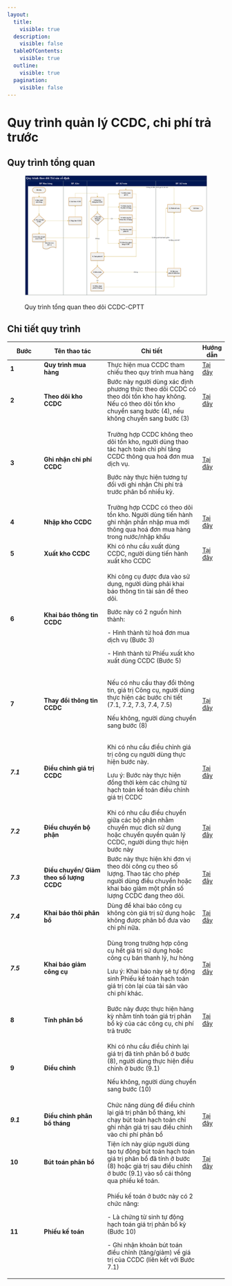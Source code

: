 ```yaml
---
layout:
  title:
    visible: true
  description:
    visible: false
  tableOfContents:
    visible: true
  outline:
    visible: true
  pagination:
    visible: false
---
```


# Quy trình quản lý CCDC, chi phí trả trước

## Quy trình tổng quan

<figure><img src="../.gitbook/assets/image (180).png" alt=""><figcaption><p>Quy trình tổng quan theo dõi CCDC-CPTT</p></figcaption></figure>

## Chi tiết quy trình

<table data-header-hidden><thead><tr><th width="93">Bước</th><th width="207">Tên thao tác</th><th width="332">Chi tiết</th><th>Hướng dẫn</th></tr></thead><tbody><tr><td><strong>1</strong></td><td><strong>Quy trình mua hàng</strong></td><td>Thực hiện mua CCDC tham chiếu theo quy trình mua hàng</td><td><a href="khai-bao-thong-tin-cong-cu-dung-cu/mua-ccdc-ve-dua-vao-su-dung-ngay.md">Tại đây</a></td></tr><tr><td><strong>2</strong></td><td><strong>Theo dõi kho CCDC</strong></td><td>Bước này người dùng xác định phương thức theo dõi CCDC có theo dõi tồn kho hay không. Nếu có theo dõi tồn kho chuyển sang bước (4), nếu không chuyển sang bước (3)</td><td> <a href="khai-bao-thong-tin-cong-cu-dung-cu/quy-trinh-mua-ccdc.md">Tại đây</a></td></tr><tr><td><strong>3</strong></td><td><strong>Ghi nhận chi phí CCDC</strong></td><td><p>Trường hợp CCDC không theo dõi tồn kho, người dùng thao tác hạch toán chi phí tăng CCDC thông qua hoá đơn mua dịch vụ.</p><p>Bước này thực hiện tương tự đối với ghi nhận Chi phí trả trước phân bổ nhiều kỳ.</p></td><td><a href="khai-bao-thong-tin-cong-cu-dung-cu/mua-ccdc-ve-dua-vao-su-dung-ngay.md"> Tại đây</a></td></tr><tr><td><strong>4</strong></td><td><strong>Nhập kho CCDC</strong></td><td>Trường hợp CCDC có theo dõi tồn kho. Người dùng tiến hành ghi nhận phần nhập mua mới thông qua hoá đơn mua hàng trong nước/nhập khẩu</td><td> <a href="khai-bao-thong-tin-cong-cu-dung-cu/quy-trinh-mua-ccdc.md">Tại đây</a></td></tr><tr><td><strong>5</strong></td><td><strong>Xuất kho CCDC</strong></td><td>Khi có nhu cầu xuất dùng CCDC, người dùng tiến hành xuất kho CCDC</td><td> <a href="khai-bao-thong-tin-cong-cu-dung-cu/quy-trinh-mua-ccdc.md">Tại đây</a></td></tr><tr><td><strong>6</strong></td><td><strong>Khai báo thông tin CCDC</strong></td><td><p>Khi công cụ được đưa vào sử dụng, người dùng phải khai báo thông tin tài sản để theo dõi.</p><p>Bước này có 2 nguồn hình thành:</p><p>-        Hình thành từ hoá đơn mua dịch vụ (Bước 3)</p><p>-        Hình thành từ Phiếu xuất kho xuất dùng CCDC (Bước 5)</p></td><td></td></tr><tr><td><strong>7</strong></td><td><strong>Thay đổi thông tin CCDC</strong></td><td><p>Nếu có nhu cầu thay đổi thông tin, giá trị Công cụ, người dùng thực hiện các bước chi tiết (7.1, 7.2, 7.3, 7.4, 7.5)</p><p>Nếu không, người dùng chuyển sang bước (8)</p></td><td><a href="dieu-chinh-dieu-chuyen-ccdc/dieu-chinh-thong-tin-cong-cu-dung-cu-khi-chua-co-phan-bo.md">Tại đây</a></td></tr><tr><td><em><strong>7.1</strong></em></td><td><strong>Điều chỉnh giá trị CCDC</strong></td><td><p>Khi có nhu cầu điều chỉnh giá trị công cụ người dùng thực hiện bước này.</p><p>Lưu ý: Bước này thực hiện đồng thời kèm các chứng từ hạch toán kế toán điều chỉnh giá trị CCDC</p></td><td><a href="dieu-chinh-dieu-chuyen-ccdc/dieu-chinh-gia-tri-cong-cu-dung-cu.md">Tại đây</a></td></tr><tr><td><em><strong>7.2</strong></em></td><td><strong>Điều chuyển bộ phận</strong></td><td>Khi có nhu cầu điều chuyển giữa các bộ phận nhằm chuyển mục đích sử dụng hoặc chuyển quyền quản lý CCDC, người dùng thực hiện bước này</td><td><a href="dieu-chinh-dieu-chuyen-ccdc/dieu-chuyen-bo-phan-su-dung-ccdc.md">Tại đây</a></td></tr><tr><td><em><strong>7.3</strong></em></td><td><strong>Điều chuyển/ Giảm theo số lượng CCDC</strong></td><td>Bước này thực hiện khi đơn vị theo dõi công cụ theo số lượng. Thao tác cho phép người dùng điều chuyển hoặc khai báo giảm một phần số lượng CCDC đang theo dõi.</td><td><a href="dieu-chinh-dieu-chuyen-ccdc/dieu-chuyen-chi-tiet-ccdc-theo-so-luong.md">Tại đây</a></td></tr><tr><td><em><strong>7.4</strong></em></td><td><strong>Khai báo thôi phân bổ</strong></td><td>Dùng để khai báo công cụ không còn giá trị sử dụng hoặc không được phân bổ đưa vào chi phí nữa.</td><td><a href="dieu-chinh-dieu-chuyen-ccdc/khai-bao-thoi-phan-bo-ccdc.md">Tại đây</a></td></tr><tr><td><em><strong>7.5</strong></em></td><td><strong>Khai báo giảm công cụ</strong></td><td><p>Dùng trong trường hợp công cụ hết giá trị sử dụng hoặc công cụ bán thanh lý, hư hỏng</p><p>Lưu ý: Khai báo này sẽ tự động sinh Phiếu kế toán hạch toán giá trị còn lại của tài sản vào chi phí khác.</p></td><td><a href="dieu-chinh-dieu-chuyen-ccdc/bao-giam-cong-cu-chi-tiet-theo-so-luong.md">Tại đây</a></td></tr><tr><td><strong>8</strong></td><td><strong>Tính phân bổ</strong></td><td>Bước này được thực hiện hàng kỳ nhằm tính toán giá trị phân bổ kỳ của các công cụ, chi phí trả trước</td><td><a href="tinh-phan-bo-cong-cu-dung-cu/cac-buoc-tinh-khau-hao-va-phan-bo-hang-ky.md">Tại đây</a></td></tr><tr><td><strong>9</strong></td><td><strong>Điều chỉnh</strong></td><td><p>Khi có nhu cầu điều chỉnh lại giá trị đã tính phân bổ ở bước (8), người dùng thực hiện điều chỉnh ở bước (9.1)</p><p>Nếu không, người dùng chuyển sang bước (10)</p></td><td></td></tr><tr><td><em><strong>9.1</strong></em></td><td><strong>Điều chỉnh phân bổ tháng</strong></td><td>Chức năng dùng để điều chỉnh lại giá trị phân bổ  tháng, khi chạy bút toán hạch toán chỉ ghi nhận giá trị sau điều chỉnh vào chi phí phân bổ</td><td><a href="tinh-phan-bo-cong-cu-dung-cu/cac-buoc-tinh-khau-hao-va-phan-bo-hang-ky.md">Tại đây</a></td></tr><tr><td><strong>10</strong></td><td><strong>Bút toán phân bổ</strong></td><td>Tiện ích này giúp người dùng tạo tự động bút toán hạch toán giá trị phân bổ đã tính ở bước (8) hoặc giá trị sau điều chỉnh ở bước (9.1) vào sổ cái thông qua phiếu kế toán.</td><td><a href="tinh-phan-bo-cong-cu-dung-cu/cac-buoc-tinh-khau-hao-va-phan-bo-hang-ky.md">Tại đây</a></td></tr><tr><td><strong>11</strong></td><td><strong>Phiếu kế toán</strong></td><td><p>Phiếu kế toán ở bước này có 2 chức năng:</p><p>-        Là chứng từ sinh tự động hạch toán giá trị phân bổ kỳ (Bước 10)</p><p>-        Ghi nhận khoản bút toán điều chỉnh (tăng/giảm) về giá trị của CCDC (liên kết với Bước 7.1)</p></td><td></td></tr></tbody></table>
